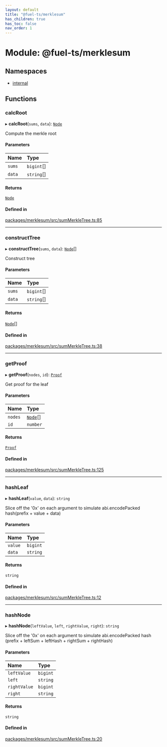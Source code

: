 ```yaml
---
layout: default
title: "@fuel-ts/merklesum"
has_children: true
has_toc: false
nav_order: 1
---
```


# Module: @fuel-ts/merklesum

## Namespaces

- [internal](namespaces/internal.md)

## Functions

### calcRoot

▸ **calcRoot**(`sums`, `data`): [`Node`](classes/internal-Node.md)

Compute the merkle root

#### Parameters

| Name | Type |
| :------ | :------ |
| `sums` | `bigint`[] |
| `data` | `string`[] |

#### Returns

[`Node`](classes/internal-Node.md)

#### Defined in

[packages/merklesum/src/sumMerkleTree.ts:85](https://github.com/FuelLabs/fuels-ts/blob/master/packages/merklesum/src/sumMerkleTree.ts#L85)

___

### constructTree

▸ **constructTree**(`sums`, `data`): [`Node`](classes/internal-Node.md)[]

Construct tree

#### Parameters

| Name | Type |
| :------ | :------ |
| `sums` | `bigint`[] |
| `data` | `string`[] |

#### Returns

[`Node`](classes/internal-Node.md)[]

#### Defined in

[packages/merklesum/src/sumMerkleTree.ts:38](https://github.com/FuelLabs/fuels-ts/blob/master/packages/merklesum/src/sumMerkleTree.ts#L38)

___

### getProof

▸ **getProof**(`nodes`, `id`): [`Proof`](classes/internal-Proof.md)

Get proof for the leaf

#### Parameters

| Name | Type |
| :------ | :------ |
| `nodes` | [`Node`](classes/internal-Node.md)[] |
| `id` | `number` |

#### Returns

[`Proof`](classes/internal-Proof.md)

#### Defined in

[packages/merklesum/src/sumMerkleTree.ts:125](https://github.com/FuelLabs/fuels-ts/blob/master/packages/merklesum/src/sumMerkleTree.ts#L125)

___

### hashLeaf

▸ **hashLeaf**(`value`, `data`): `string`

Slice off the '0x' on each argument to simulate abi.encodePacked
hash(prefix + value + data)

#### Parameters

| Name | Type |
| :------ | :------ |
| `value` | `bigint` |
| `data` | `string` |

#### Returns

`string`

#### Defined in

[packages/merklesum/src/sumMerkleTree.ts:12](https://github.com/FuelLabs/fuels-ts/blob/master/packages/merklesum/src/sumMerkleTree.ts#L12)

___

### hashNode

▸ **hashNode**(`leftValue`, `left`, `rightValue`, `right`): `string`

Slice off the '0x' on each argument to simulate abi.encodePacked
hash (prefix + leftSum + leftHash + rightSum + rightHash)

#### Parameters

| Name | Type |
| :------ | :------ |
| `leftValue` | `bigint` |
| `left` | `string` |
| `rightValue` | `bigint` |
| `right` | `string` |

#### Returns

`string`

#### Defined in

[packages/merklesum/src/sumMerkleTree.ts:20](https://github.com/FuelLabs/fuels-ts/blob/master/packages/merklesum/src/sumMerkleTree.ts#L20)
